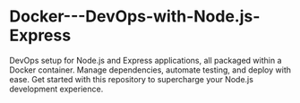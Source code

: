# Docker---DevOps-with-Node.js-Express
DevOps setup for Node.js and Express applications, all packaged within a Docker container. Manage dependencies, automate testing, and deploy with ease. Get started with this repository to supercharge your Node.js development experience.
